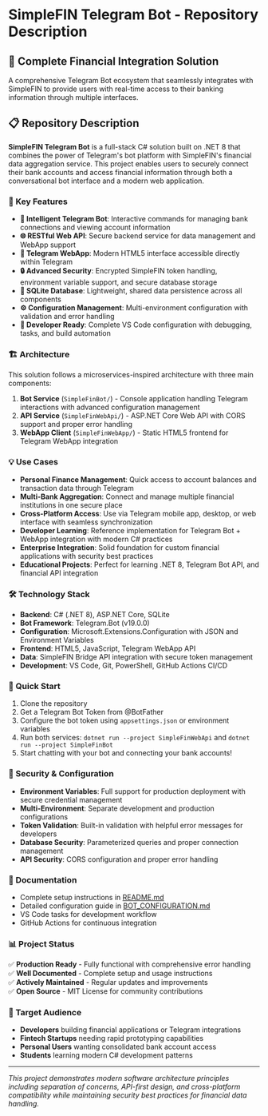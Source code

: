 # SimpleFIN Telegram Bot - Repository Description

## 🏦 Complete Financial Integration Solution

A comprehensive Telegram Bot ecosystem that seamlessly integrates with SimpleFIN to provide users with real-time access to their banking information through multiple interfaces.

## 📋 Repository Description

**SimpleFIN Telegram Bot** is a full-stack C# solution built on .NET 8 that combines the power of Telegram's bot platform with SimpleFIN's financial data aggregation service. This project enables users to securely connect their bank accounts and access financial information through both a conversational bot interface and a modern web application.

### 🎯 Key Features

- **🤖 Intelligent Telegram Bot**: Interactive commands for managing bank connections and viewing account information
- **🌐 RESTful Web API**: Secure backend service for data management and WebApp support  
- **📱 Telegram WebApp**: Modern HTML5 interface accessible directly within Telegram
- **🔒 Advanced Security**: Encrypted SimpleFIN token handling, environment variable support, and secure database storage
- **💾 SQLite Database**: Lightweight, shared data persistence across all components
- **⚙️ Configuration Management**: Multi-environment configuration with validation and error handling
- **🔧 Developer Ready**: Complete VS Code configuration with debugging, tasks, and build automation

### 🏗️ Architecture

This solution follows a microservices-inspired architecture with three main components:

1. **Bot Service** (`SimpleFinBot/`) - Console application handling Telegram interactions with advanced configuration management
2. **API Service** (`SimpleFinWebApi/`) - ASP.NET Core Web API with CORS support and proper error handling
3. **WebApp Client** (`SimpleFinWebApp/`) - Static HTML5 frontend for Telegram WebApp integration

### 💡 Use Cases

- **Personal Finance Management**: Quick access to account balances and transaction data through Telegram
- **Multi-Bank Aggregation**: Connect and manage multiple financial institutions in one secure place
- **Cross-Platform Access**: Use via Telegram mobile app, desktop, or web interface with seamless synchronization  
- **Developer Learning**: Reference implementation for Telegram Bot + WebApp integration with modern C# practices
- **Enterprise Integration**: Solid foundation for custom financial applications with security best practices
- **Educational Projects**: Perfect for learning .NET 8, Telegram Bot API, and financial API integration

### 🛠️ Technology Stack

- **Backend**: C# (.NET 8), ASP.NET Core, SQLite
- **Bot Framework**: Telegram.Bot (v19.0.0)
- **Configuration**: Microsoft.Extensions.Configuration with JSON and Environment Variables
- **Frontend**: HTML5, JavaScript, Telegram WebApp API
- **Data**: SimpleFIN Bridge API integration with secure token management
- **Development**: VS Code, Git, PowerShell, GitHub Actions CI/CD

### 🚀 Quick Start

1. Clone the repository
2. Get a Telegram Bot Token from @BotFather
3. Configure the bot token using `appsettings.json` or environment variables
4. Run both services: `dotnet run --project SimpleFinWebApi` and `dotnet run --project SimpleFinBot`
5. Start chatting with your bot and connecting your bank accounts!

### 🔐 Security & Configuration

- **Environment Variables**: Full support for production deployment with secure credential management
- **Multi-Environment**: Separate development and production configurations
- **Token Validation**: Built-in validation with helpful error messages for developers
- **Database Security**: Parameterized queries and proper connection management
- **API Security**: CORS configuration and proper error handling

### 📖 Documentation

- Complete setup instructions in [README.md](README.md)
- Detailed configuration guide in [BOT_CONFIGURATION.md](SimpleFinBot/BOT_CONFIGURATION.md)
- VS Code tasks for development workflow
- GitHub Actions for continuous integration

### 📊 Project Status

✅ **Production Ready** - Fully functional with comprehensive error handling  
✅ **Well Documented** - Complete setup and usage instructions  
✅ **Actively Maintained** - Regular updates and improvements  
✅ **Open Source** - MIT License for community contributions  

### 🎯 Target Audience

- **Developers** building financial applications or Telegram integrations
- **Fintech Startups** needing rapid prototyping capabilities  
- **Personal Users** wanting consolidated bank account access
- **Students** learning modern C# development patterns

---

*This project demonstrates modern software architecture principles including separation of concerns, API-first design, and cross-platform compatibility while maintaining security best practices for financial data handling.*
